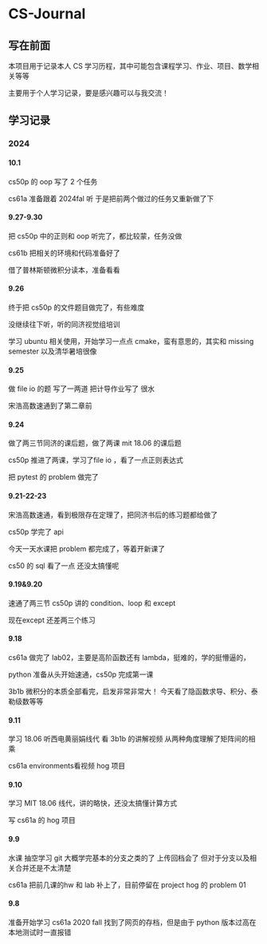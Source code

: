 # CS-Journal

## 写在前面

本项目用于记录本人 CS 学习历程，其中可能包含课程学习、作业、项目、数学相关等等

主要用于个人学习记录，要是感兴趣可以与我交流！

## 学习记录

### 2024

#### 10.1

cs50p 的 oop 写了 2 个任务

cs61a 准备跟着 2024fal 听 于是把前两个做过的任务又重新做了下

#### 9.27-9.30

把 cs50p 中的正则和 oop 听完了，都比较蒙，任务没做

cs61b 把相关的环境和代码准备好了

借了普林斯顿微积分读本，准备看看

#### 9.26

终于把 cs50p 的文件题目做完了，有些难度

没继续往下听，听的同济视觉组培训

学习 ubuntu 相关使用，开始学习一点点 cmake，蛮有意思的，其实和 missing semester 以及清华暑培很像

#### 9.25

做 file io 的题 写了一两道   把计导作业写了 很水

宋浩高数速通到了第二章前

#### 9.24

做了两三节同济的课后题，做了两课 mit 18.06 的课后题

cs50p 推进了两课，学习了file io ，看了一点正则表达式

把 pytest 的 problem 做完了

#### 9.21-22-23

宋浩高数速通，看到极限存在定理了，把同济书后的练习题都给做了

cs50p 学完了 api

今天一天水课把 problem 都完成了，等着开新课了

cs50 的 sql 看了一点 还没太搞懂呢

#### 9.19&9.20

速通了两三节 cs50p 讲的  condition、loop 和 except

现在except 还差两三个练习

#### 9.18

cs61a 做完了 lab02，主要是高阶函数还有 lambda，挺难的，学的挺懵逼的，

python 准备从头开始速通，cs50p 完成第一课

3b1b 微积分的本质全部看完，启发非常非常大！  今天看了隐函数求导、积分、泰勒级数等等

#### 9.11

学习 18.06 听西电黄丽娟线代 看 3b1b 的讲解视频  从两种角度理解了矩阵间的相乘

cs61a environments看视频  hog 项目

#### 9.10

学习 MIT 18.06 线代，讲的略快，还没太搞懂计算方式

写 cs61a 的 hog 项目

#### 9.9

水课 抽空学习 git   大概学完基本的分支之类的了  上传回档会了 但对于分支以及相关合并还是不太清楚

cs61a 把前几课的hw 和 lab 补上了，目前停留在 project hog 的 problem 01

#### 9.8

准备开始学习 cs61a 2020 fall 找到了网页的存档，但是由于 python 版本过高在本地测试时一直报错
